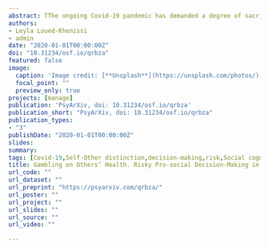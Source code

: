 ```yaml
---
abstract: TThe ongoing Covid-19 pandemic has demanded a degree of sacrifice from individuals for the sake of the greater good. Individuals have taken costly actions, both volitional and imposed, to reduce harm to strangers. While many studies have examined health decision-making by experts, the study of individual, non-expert decision-making on a stranger’s health has been left to the wayside, as ordinary citizens are usually not tasked with such decisions. The recent pandemic has brought this dilemma to the fore however, as life-saving decisions fell to ordinary citizens in the form of social restrictions, decreased work activity and, ultimately, economic loss. We administered two surveys where we applied models of probabilistic decision-making to investigate health-related choices for oneself, a loved one and a stranger. We found converging evidence that participants were risk-seeking overall, privileging risky treatments that could heal someone over treatments that reduce disease severity with certainty. Nonetheless, risk-seeking decreased with expected disutility of disease, regardless of target. However, distinctions across targets emerged when decisions were conditioned on treatment cost, with participants preferring cheaper options for strangers. Overall our data suggest that 1) individuals apply an expected utility model to quantify disease; 2) risk preferences for others parallel those for the self; and 3) decisions for strangers’ health differ from those of self and loved ones only in terms of their associated cost. These findings provide a descriptive model of individual risky decision-making for self and others, in the case of a novel disease; and inform on the limits of what can be asked of an individual in service to a stranger.
authors:
- Leyla Loued-Khenissi
- admin
date: "2020-01-01T00:00:00Z"
doi: "10.31234/osf.io/qrbza"
featured: false
image: 
  caption: 'Image credit: [**Unsplash**](https://unsplash.com/photos/)'
  focal_point: ""
  preview_only: true
projects: [manage]
publication: 'PsyArXiv, doi: 10.31234/osf.io/qrbza'
publication_short: "PsyArXiv, doi: 10.31234/osf.io/qrbza"
publication_types:
- "3"
publishDate: "2020-01-01T00:00:00Z"
slides: 
summary:
tags: [Covid-19,Self-Other distinction,decision-making,risk,Social cognition,economical choice,third party]
title: Gambling on Others’ Health. Risky Pro-social Decision-Making in the Era of Covid19
url_code: ""
url_dataset: ""
url_preprint: "https://psyarxiv.com/qrbza/"
url_poster: ""
url_project: ""
url_slides: ""
url_source: ""
url_video: ""

---
```

